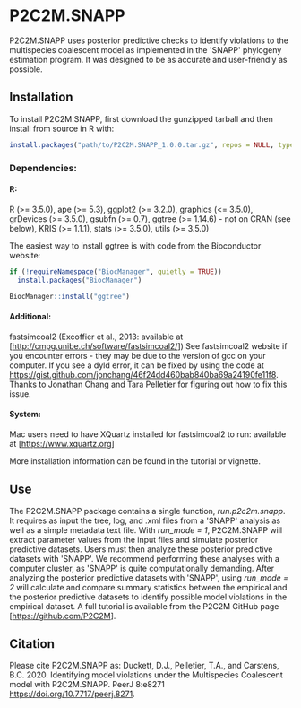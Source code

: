 
<!-- README.md is generated from README.Rmd. Please edit that file -->
P2C2M.SNAPP
===========

P2C2M.SNAPP uses posterior predictive checks to identify violations to the multispecies coalescent model as implemented in the 'SNAPP' phylogeny estimation program. It was designed to be as accurate and user-friendly as possible.

Installation
------------

To install P2C2M.SNAPP, first download the gunzipped tarball and then install from source in R with:

``` r
install.packages("path/to/P2C2M.SNAPP_1.0.0.tar.gz", repos = NULL, type = "source")
```

### Dependencies:

#### R:

R (&gt;= 3.5.0),
ape (&gt;= 5.3),
ggplot2 (&gt;= 3.2.0),
graphics (&lt;= 3.5.0),
grDevices (&gt;= 3.5.0),
gsubfn (&gt;= 0.7),
ggtree (&gt;= 1.14.6) - not on CRAN (see below),
KRIS (&gt;= 1.1.1),
stats (&gt;= 3.5.0),
utils (&gt;= 3.5.0)

The easiest way to install ggtree is with code from the Bioconductor website:

``` r
if (!requireNamespace("BiocManager", quietly = TRUE))
  install.packages("BiocManager")

BiocManager::install("ggtree")
```

#### Additional:

fastsimcoal2 (Excoffier et al., 2013: available at \[<http://cmpg.unibe.ch/software/fastsimcoal2/>\]) See fastsimcoal2 website if you encounter errors - they may be due to the version of gcc on your computer. If you see a dyld error, it can be fixed by using the code at https://gist.github.com/jonchang/46f24dd460bab840ba69a24190fe11f8. Thanks to Jonathan Chang and Tara Pelletier for figuring out how to fix this issue.

#### System:

Mac users need to have XQuartz installed for fastsimcoal2 to run: available at \[<https://www.xquartz.org>\]

More installation information can be found in the tutorial or vignette.

Use
---

The P2C2M.SNAPP package contains a single function, *run.p2c2m.snapp*. It requires as input the tree, log, and .xml files from a 'SNAPP' analysis as well as a simple metadata text file. With *run\_mode = 1*, P2C2M.SNAPP will extract parameter values from the input files and simulate posterior predictive datasets. Users must then analyze these posterior predictive datasets with 'SNAPP'. We recommend performing these analyses with a computer cluster, as 'SNAPP' is quite computationally demanding. After analyzing the posterior predictive datasets with 'SNAPP', using *run\_mode = 2* will calculate and compare summary statistics between the empirical and the posterior predictive datasets to identify possible model violations in the empirical dataset. A full tutorial is available from the P2C2M GitHub page \[<https://github.com/P2C2M>\].

Citation
--------

Please cite P2C2M.SNAPP as: Duckett, D.J., Pelletier, T.A., and Carstens, B.C. 2020. Identifying model violations under the Multispecies Coalescent model with P2C2M.SNAPP. PeerJ 8:e8271 https://doi.org/10.7717/peerj.8271.

